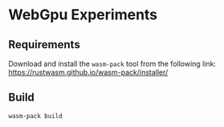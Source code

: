 # WebGpu Experiments

## Requirements

Download and install the `wasm-pack` tool from the following link:
https://rustwasm.github.io/wasm-pack/installer/

## Build

```bash
wasm-pack build
```

